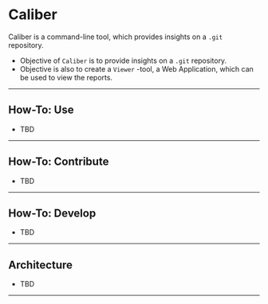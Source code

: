 # Caliber

Caliber is a command-line tool, which provides insights on a `.git` repository.

- Objective of `Caliber` is to provide insights on a `.git` repository.
- Objective is also to create a `Viewer` -tool, a Web Application, which can be used to view the reports.

---

## How-To: Use

- TBD

---

## How-To: Contribute

- TBD

---

## How-To: Develop

- TBD

---

## Architecture

- TBD

---
